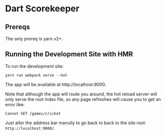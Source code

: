 # Dart Scorekeeper

## Prereqs

The only prereq is yarn v2+.

## Running the Development Site with HMR

To run the development site:

```
yarn run webpack serve --hot
```

The app will be available at http://localhost:9000.

Note that although the app will route you around, the hot reload server will only serve the root index file, so any page refreshes will cause you to get an error like:

```
Cannot GET /games/cricket
```

Just alter the address bar manully to go back to back to the site root: `http://localhost:9000/`.